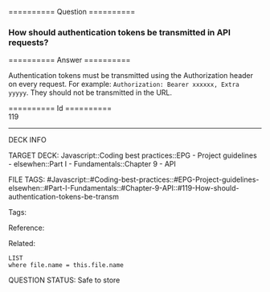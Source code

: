 ========== Question ==========  

### How should authentication tokens be transmitted in API requests?  

========== Answer ==========  

Authentication tokens must be transmitted using the Authorization header on every request. For example: `Authorization: Bearer xxxxxx, Extra yyyyy`. They should not be transmitted in the URL.

========== Id ==========  
119

---

DECK INFO

TARGET DECK: Javascript::Coding best practices::EPG - Project guidelines - elsewhen::Part I - Fundamentals::Chapter 9 - API

FILE TAGS: #Javascript::#Coding-best-practices::#EPG-Project-guidelines-elsewhen::#Part-I-Fundamentals::#Chapter-9-API::#119-How-should-authentication-tokens-be-transm

Tags:

Reference:

Related:

```dataview
LIST
where file.name = this.file.name
```

QUESTION STATUS: Safe to store
